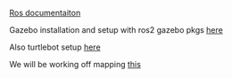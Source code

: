 [Ros documentaiton](https://docs.ros.org/en/foxy/Installation/Ubuntu-Install-Debians.html)


Gazebo installation and setup with ros2 gazebo pkgs [here](http://gazebosim.org/tutorials?tut=ros2_installing&cat=connect_ros)

Also turtlebot setup [here](https://emanual.robotis.com/docs/en/platform/turtlebot3/quick-start/#pc-setup)

We will be working off mapping [this](https://emanual.robotis.com/docs/en/platform/turtlebot3/simulation/#gazebo-simulation)
